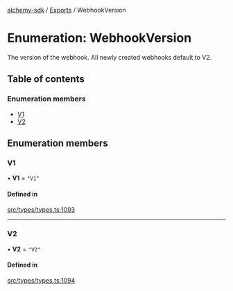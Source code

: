 [alchemy-sdk](../README.md) / [Exports](../modules.md) / WebhookVersion

# Enumeration: WebhookVersion

The version of the webhook. All newly created webhooks default to V2.

## Table of contents

### Enumeration members

- [V1](WebhookVersion.md#v1)
- [V2](WebhookVersion.md#v2)

## Enumeration members

### V1

• **V1** = `"V1"`

#### Defined in

[src/types/types.ts:1093](https://github.com/alchemyplatform/alchemy-sdk-js/blob/4e3af22/src/types/types.ts#L1093)

___

### V2

• **V2** = `"V2"`

#### Defined in

[src/types/types.ts:1094](https://github.com/alchemyplatform/alchemy-sdk-js/blob/4e3af22/src/types/types.ts#L1094)
